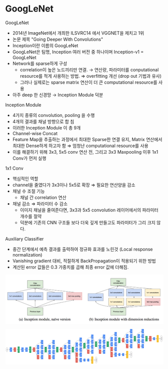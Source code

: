 # GoogLeNet

GoogLeNet

- 2014년 ImageNet에서 개최한 ILSVRC14 에서 VGGNET을 제치고 1위
- 논문 제목 "Going Deeper With Convolutions"
- Inception이란 이름의 GoogLeNet
- GoogLeNet은 팀명, Inception 여러 버전 중 하나이며 Inception-v1 = GoogLeNet
- Network를 sparse하게 구성
    - correlation이 높은 노드끼리만 연결. → 연산량, 파라미터를 conputational resource를 적게 사용하는 방법. ⇒ overfitting 개선 (drop out 기법과 유사)
    - 그러나 실제로는 sparse matrix 연산이 더 큰 computational resource를 사용
- 아주 deep 한 신경망 → Inception Module 덕분

Inception Module

- 4가지 종류의 convolution, pooling 을 수행
- 4개의 결과를 채널 방향으로 합 침
- 이러한 Inception Module 이 총 9개
- Channel-wise Concat
- Feature Map을 추출하는 과정에서 최대한 Sparse한 연결 유지, Matrix 연산에서 최대한 Dense하게 하고자 함 ⇒ 엄청난 computational resource를 사용
- 이를 해결하기 위해 3x3, 5x5 conv 연산 전, 그리고 3x3 Maxpooling 이후 1x1 Conv가 먼저 실행

1x1 Conv

- 핵심적인 역할
- channel을 줄였다가 3x3이나 5x5로 확장 ⇒ 필요한 연산양을 감소
- 채널 수 조절 기능
    - 채널 간 correlation 연산
- 채널 감소 ⇒ 파라미터 수 감소
    - 이미지 채널을 줄여준다면, 3x3과 5x5 convolution 레이어에서의 파라미터 개수를 절약
    - 덕분에 기존의 CNN 구조들 보다 더욱 깊게 만들고도 파라미터가 그리 크지 않다.

Auxiliary Classifier

- 중간 단계에서 예측 결과를 출력하여 정규화 효과를 노린것 (Local response normalization)
- Vanishing gradient 대비, 적절하게 BackPropagation이 적용되기 위한 방법
- 계산된 error 값들은 0.3 가중치를 곱해 최종 error 값에 더해짐.

![GoogLeNet/Untitled.png](GoogLeNet/Untitled.png)

![GoogLeNet/Untitled%201.png](GoogLeNet/Untitled%201.png)
